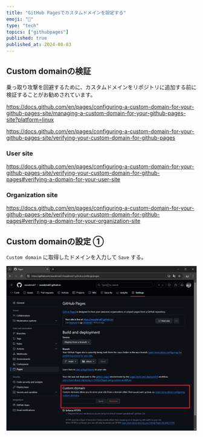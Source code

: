 ```yaml
---
title: "GitHub Pagesでカスタムドメインを設定する"
emoji: "📄"
type: "tech"
topics: ["githubpages"]
published: true
published_at: 2024-08-03
---
```


## Custom domainの検証

乗っ取り攻撃を回避するために、カスタムドメインをリポジトリに追加する前に検証することがお勧めされています。

https://docs.github.com/en/pages/configuring-a-custom-domain-for-your-github-pages-site/managing-a-custom-domain-for-your-github-pages-site?platform=linux

https://docs.github.com/en/pages/configuring-a-custom-domain-for-your-github-pages-site/verifying-your-custom-domain-for-github-pages

### User site

https://docs.github.com/en/pages/configuring-a-custom-domain-for-your-github-pages-site/verifying-your-custom-domain-for-github-pages#verifying-a-domain-for-your-user-site

### Organization site

https://docs.github.com/en/pages/configuring-a-custom-domain-for-your-github-pages-site/verifying-your-custom-domain-for-github-pages#verifying-a-domain-for-your-organization-site

## Custom domainの設定 ①

`Custom domain` に取得したドメインを入力して `Save` する。

![](/images/11/1.png)
